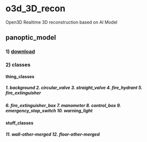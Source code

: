 # o3d_3D_recon
Open3D Realtime 3D reconstruction based on AI Model

## panoptic_model
### 1) [download](https://drive.google.com/file/d/1X9vFCsLzAAvEHxAQA2yaZBHKyjpYz84p/view?usp=drive_link)

### 2) classes
#### thing_classes
##### 1. background 2. circular_valve 3. straight_valve 4. fire_hydrant 5. fire_extinguisher 
##### 6. fire_extinguisher_box 7. manometer 8. control_box 9. emergency_stop_switch 10. warning_light
#### stuff_classes
##### 11. wall-other-merged 12. floor-other-merged
